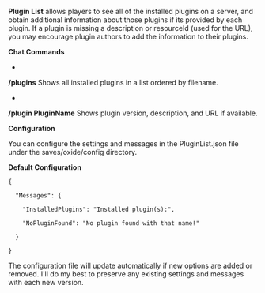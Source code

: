 **Plugin List** allows players to see all of the installed plugins on a server, and obtain additional information about those plugins if its provided by each plugin. If a plugin is missing a description or resourceId (used for the URL), you may encourage plugin authors to add the information to their plugins.

**Chat Commands**


* 
**/plugins**
Shows all installed plugins in a list ordered by filename.



* 
**/plugin PluginName**
Shows plugin version, description, and URL if available.


**Configuration**

You can configure the settings and messages in the PluginList.json file under the saves/oxide/config directory.

**Default Configuration**

````
{

  "Messages": {

    "InstalledPlugins": "Installed plugin(s):",

    "NoPluginFound": "No plugin found with that name!"

  }

}
````

The configuration file will update automatically if new options are added or removed. I'll do my best to preserve any existing settings and messages with each new version.